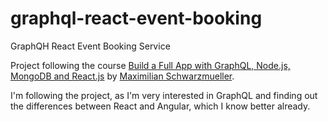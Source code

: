 # graphql-react-event-booking
GraphQH React Event Booking Service

Project following the course [Build a Full App with GraphQL, Node.js, MongoDB and React.js](https://www.academind.com/learn/node-js/graphql-with-node-react-full-app/) by [Maximilian Schwarzmueller](https://www.academind.com/).

I'm following the project, as I'm very interested in GraphQL and finding out the differences between React and Angular, which I know better already.
